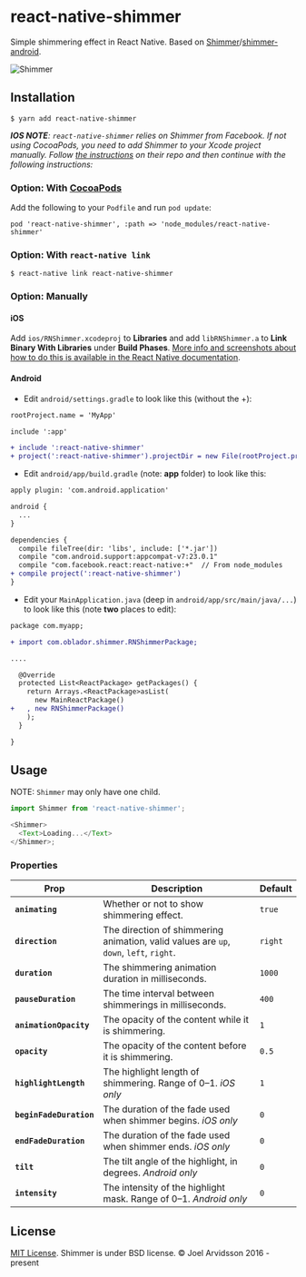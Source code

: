 # react-native-shimmer

Simple shimmering effect in React Native. Based on [Shimmer](https://github.com/facebook/Shimmer)/[shimmer-android](https://github.com/facebook/shimmer-android).

![Shimmer](https://github.com/facebook/Shimmer/blob/master/shimmer.gif?raw=true)

## Installation

`$ yarn add react-native-shimmer`

_**IOS NOTE**: `react-native-shimmer` relies on Shimmer from Facebook. If not using CocoaPods, you need to add Shimmer to your Xcode project manually. Follow [the instructions](https://github.com/facebook/Shimmer#installation) on their repo and then continue with the following instructions:_

### Option: With [CocoaPods](https://cocoapods.org/)

Add the following to your `Podfile` and run `pod update`:

```
pod 'react-native-shimmer', :path => 'node_modules/react-native-shimmer'
```

### Option: With `react-native link`

`$ react-native link react-native-shimmer`

### Option: Manually

#### iOS

Add `ios/RNShimmer.xcodeproj` to **Libraries** and add `libRNShimmer.a` to **Link Binary With Libraries** under **Build Phases**. [More info and screenshots about how to do this is available in the React Native documentation](http://facebook.github.io/react-native/docs/linking-libraries-ios.html#content).

#### Android

- Edit `android/settings.gradle` to look like this (without the +):

```diff
rootProject.name = 'MyApp'

include ':app'

+ include ':react-native-shimmer'
+ project(':react-native-shimmer').projectDir = new File(rootProject.projectDir, '../node_modules/react-native-shimmer/android')
```

- Edit `android/app/build.gradle` (note: **app** folder) to look like this:

```diff
apply plugin: 'com.android.application'

android {
  ...
}

dependencies {
  compile fileTree(dir: 'libs', include: ['*.jar'])
  compile "com.android.support:appcompat-v7:23.0.1"
  compile "com.facebook.react:react-native:+"  // From node_modules
+ compile project(':react-native-shimmer')
}
```

- Edit your `MainApplication.java` (deep in `android/app/src/main/java/...`) to look like this (note **two** places to edit):

```diff
package com.myapp;

+ import com.oblador.shimmer.RNShimmerPackage;

....

  @Override
  protected List<ReactPackage> getPackages() {
    return Arrays.<ReactPackage>asList(
      new MainReactPackage()
+   , new RNShimmerPackage()
    );
  }

}
```

## Usage

NOTE: `Shimmer` may only have one child.

```js
import Shimmer from 'react-native-shimmer';

<Shimmer>
  <Text>Loading...</Text>
</Shimmer>;
```

### Properties

| Prop                    | Description                                                                            | Default |
| ----------------------- | -------------------------------------------------------------------------------------- | ------- |
| **`animating`**         | Whether or not to show shimmering effect.                                              | `true`  |
| **`direction`**         | The direction of shimmering animation, valid values are `up`, `down`, `left`, `right`. | `right` |
| **`duration`**          | The shimmering animation duration in milliseconds.                                     | `1000`  |
| **`pauseDuration`**     | The time interval between shimmerings in milliseconds.                                 | `400`   |
| **`animationOpacity`**  | The opacity of the content while it is shimmering.                                     | `1`     |
| **`opacity`**           | The opacity of the content before it is shimmering.                                    | `0.5`   |
| **`highlightLength`**   | The highlight length of shimmering. Range of 0–1. _iOS only_                           | `1`     |
| **`beginFadeDuration`** | The duration of the fade used when shimmer begins. _iOS only_                          | `0`     |
| **`endFadeDuration`**   | The duration of the fade used when shimmer ends. _iOS only_                            | `0`     |
| **`tilt`**              | The tilt angle of the highlight, in degrees. _Android only_                            | `0`     |
| **`intensity`**         | The intensity of the highlight mask. Range of 0–1. _Android only_                      | `0`     |

## License

[MIT License](http://opensource.org/licenses/mit-license.html). Shimmer is under BSD license. © Joel Arvidsson 2016 - present
